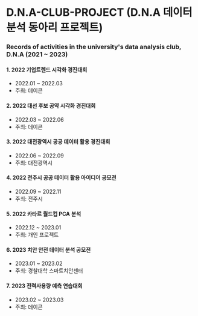 # D.N.A-CLUB-PROJECT (D.N.A 데이터 분석 동아리 프로젝트)
### Records of activities in the university's data analysis club, D.N.A (2021 ~ 2023)

#### 1. 2022 기업트렌드 시각화 경진대회
- 2022.01 ~ 2022.03
- 주최: 데이콘

#### 2. 2022 대선 후보 공약 시각화 경진대회
- 2022.03 ~ 2022.06
- 주최: 데이콘

#### 3. 2022 대전광역시 공공 데이터 활용 경진대회
- 2022.06 ~ 2022.09
- 주최: 대전광역시

#### 4. 2022 전주시 공공 데이터 활용 아이디어 공모전
- 2022.09 ~ 2022.11
- 주최: 전주시

#### 5. 2022 카타르 월드컵 PCA 분석
- 2022.12 ~ 2023.01
- 주최: 개인 프로젝트

#### 6. 2023 치안 안전 데이터 분석 공모전
- 2023.01 ~ 2023.02
- 주최: 경찰대학 스마트치안센터

#### 7. 2023 전력사용량 예측 연습대회
- 2023.02 ~ 2023.03
- 주최: 데이콘
